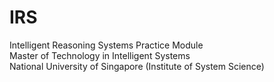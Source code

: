# IRS
Intelligent Reasoning Systems Practice Module <br>
Master of Technology in Intelligent Systems<br>
National University of Singapore (Institute of System Science)
